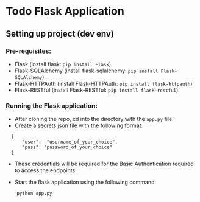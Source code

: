 # Todo Flask Application

## Setting up project (dev env)

### Pre-requisites:
- Flask (install flask: ```pip install Flask```)
- Flask-SQLAlchemy (install flask-sqlalchemy: ```pip install Flask-SQLAlchemy```)
- Flask-HTTPAuth (install Flask-HTTPAuth: ```pip install flask-httpauth```)
- Flask-RESTful (install Flask-RESTful: ```pip install flask-restful```)

### Running the Flask application:
- After cloning the repo, cd into the directory with the ```app.py``` file.
- Create a secrets.json file with the following format:
```
  {
      "user":  "username_of_your_choice",
      "pass": "password_of_your_choice"
  }
```
- These credentials will be required for the Basic Authentication required to access the endpoints.

- Start the flask application using the following command:
```
    python app.py
``` 